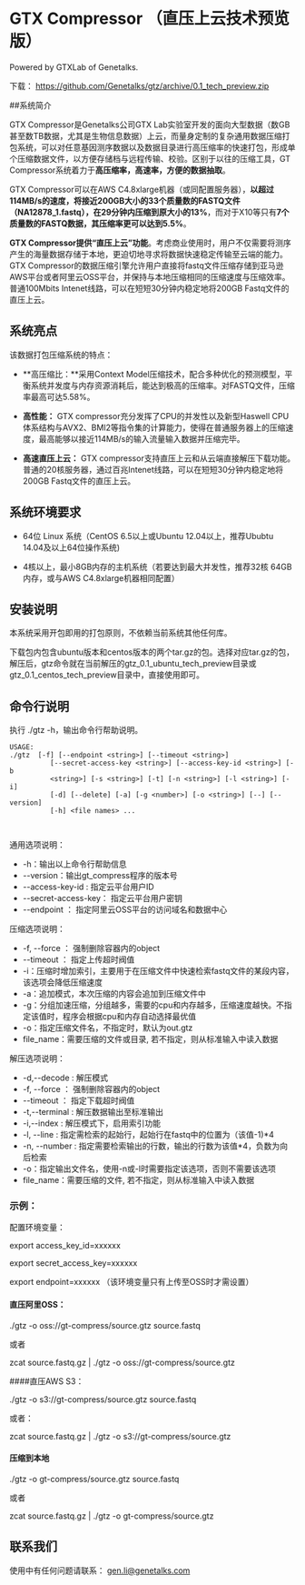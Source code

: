 # GTX Compressor  （直压上云技术预览版）

Powered by GTXLab of Genetalks.

下载： https://github.com/Genetalks/gtz/archive/0.1_tech_preview.zip

##系统简介

GTX Compressor是Genetalks公司GTX Lab实验室开发的面向大型数据（数GB甚至数TB数据，尤其是生物信息数据）上云，而量身定制的复杂通用数据压缩打包系统，可以对任意基因测序数据以及数据目录进行高压缩率的快速打包，形成单个压缩数据文件，以方便存储档与远程传输、校验。区别于以往的压缩工具，GT Compressor系统着力于**高压缩率，高速率，方便的数据抽取**。

GTX Compressor可以在AWS C4.8xlarge机器（或同配置服务器），**以超过114MB/s的速度，将接近200GB大小的33个质量数的FASTQ文件（NA12878_1.fastq），在29分钟内压缩到原大小的13%**，而对于X10等只有**7个质量数的FASTQ数据，其压缩率更可以达到5.5%**。

**GTX Compressor提供“直压上云”功能**。考虑商业使用时，用户不仅需要将测序产生的海量数据存储于本地，更迫切地寻求将数据快速稳定传输至云端的能力。 GTX Compressor的数据压缩引擎允许用户直接将fastq文件压缩存储到亚马逊AWS平台或者阿里云OSS平台，并保持与本地压缩相同的压缩速度与压缩效率。普通100Mbits Intenet线路，可以在短短30分钟内稳定地将200GB Fastq文件的直压上云。

## 系统亮点

该数据打包压缩系统的特点：

- **高压缩比：**采用Context Model压缩技术，配合多种优化的预测模型，平衡系统并发度与内存资源消耗后，能达到极高的压缩率。对FASTQ文件，压缩率最高可达5.58%。

- **高性能：** GTX compressor充分发挥了CPU的并发性以及新型Haswell CPU体系结构与AVX2、BMI2等指令集的计算能力，使得在普通服务器上的压缩速度，最高能够以接近114MB/s的输入流量输入数据并压缩完毕。

- **高速直压上云：** GTX compressor支持直压上云和从云端直接解压下载功能。普通的20核服务器，通过百兆Intenet线路，可以在短短30分钟内稳定地将200GB Fastq文件的直压上云。 



## 系统环境要求

- 64位 Linux 系统（CentOS 6.5以上或Ubuntu 12.04以上，推荐Ububtu 14.04及以上64位操作系统)

- 4核以上，最小8GB内存的主机系统（若要达到最大并发性，推荐32核 64GB内存，或与AWS C4.8xlarge机器相同配置）

## 安装说明
本系统采用开包即用的打包原则，不依赖当前系统其他任何库。

下载包内包含ubuntu版本和centos版本的两个tar.gz的包。选择对应tar.gz的包，解压后，gtz命令就在当前解压的gtz_0.1_ubuntu_tech_preview目录或gtz_0.1_centos_tech_preview目录中，直接使用即可。


## 命令行说明

执行 ./gtz -h，输出命令行帮助说明。


```
USAGE: 
./gtz  [-f] [--endpoint <string>] [--timeout <string>]
          [--secret-access-key <string>] [--access-key-id <string>] [-b
          <string>] [-s <string>] [-t] [-n <string>] [-l <string>] [-i]
          [-d] [--delete] [-a] [-g <number>] [-o <string>] [--] [--version]
          [-h] <file names> ...

  
```

通用选项说明：

- -h：输出以上命令行帮助信息
- \-\-version：输出gt_compress程序的版本号
- \-\-access-key-id       :   指定云平台用户ID
- \-\-secret-access-key： 指定云平台用户密钥
- \-\-endpoint             ：  指定阿里云OSS平台的访问域名和数据中心

压缩选项说明：

- -f,  \-\-force              ：  强制删除容器内的object
- \-\-timeout               ：  指定上传超时阀值
- -i：压缩时增加索引，主要用于在压缩文件中快速检索fastq文件的某段内容，该选项会降低压缩速度
- -a：追加模式，本次压缩的内容会追加到压缩文件中
- -g：分组加速压缩，分组越多，需要的cpu和内存越多，压缩速度越快。不指定该值时，程序会根据cpu和内存自动选择最优值
- -o：指定压缩文件名，不指定时，默认为out.gtz
- file_name：需要压缩的文件或目录, 若不指定，则从标准输入中读入数据


解压选项说明：

- -d,\-\-decode             :  解压模式
- -f, \-\-force              ：  强制删除容器内的object
- \-\-timeout               ：  指定下载超时阀值
- -t,\-\-terminal            :   解压数据输出至标准输出
- -i,\-\-index                 :   解压模式下，启用索引功能
- -l, \-\-line                   :   指定需检索的起始行，起始行在fastq中的位置为（该值-1)*4
- -n, \-\-number           :   指定需要检索输出的行数，输出的行数为该值*4，负数为向后检索
- -o：指定输出文件名，使用-n或-l时需要指定该选项，否则不需要该选项
- file_name：需要压缩的文件, 若不指定，则从标准输入中读入数据


### 示例：

配置环境变量：

export access_key_id=xxxxxx

export secret_access_key=xxxxxx

export endpoint=xxxxxx   （该环境变量只有上传至OSS时才需设置）


#### 直压阿里OSS：

./gtz  -o oss://gt-compress/source.gtz   source.fastq

或者

zcat source.fastq.gz  |  ./gtz  -o oss://gt-compress/source.gtz

####直压AWS S3：

./gtz  -o s3://gt-compress/source.gtz   source.fastq

或者：

zcat source.fastq.gz  |  ./gtz  -o s3://gt-compress/source.gtz

#### 压缩到本地

./gtz  -o gt-compress/source.gtz   source.fastq

或者

zcat source.fastq.gz  |  ./gtz  -o gt-compress/source.gtz



## 联系我们

使用中有任何问题请联系： gen.li@genetalks.com

